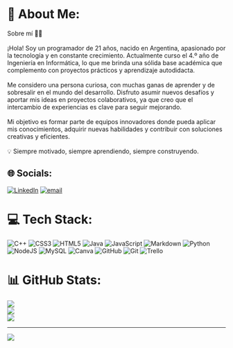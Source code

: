 # 💫 About Me:
Sobre mí 👨‍💻<br><br>¡Hola! Soy un programador de 21 años, nacido en Argentina, apasionado por la tecnología y en constante crecimiento. Actualmente curso el 4.º año de Ingeniería en Informática, lo que me brinda una sólida base académica que complemento con proyectos prácticos y aprendizaje autodidacta.<br><br>Me considero una persona curiosa, con muchas ganas de aprender y de sobresalir en el mundo del desarrollo. Disfruto asumir nuevos desafíos y aportar mis ideas en proyectos colaborativos, ya que creo que el intercambio de experiencias es clave para seguir mejorando.<br><br>Mi objetivo es formar parte de equipos innovadores donde pueda aplicar mis conocimientos, adquirir nuevas habilidades y contribuir con soluciones creativas y eficientes.<br><br>💡 Siempre motivado, siempre aprendiendo, siempre construyendo.


## 🌐 Socials:
[![LinkedIn](https://img.shields.io/badge/LinkedIn-%230077B5.svg?logo=linkedin&logoColor=white)](https://linkedin.com/in/https://www.linkedin.com/in/martiniano-andres-herenu/) [![email](https://img.shields.io/badge/Email-D14836?logo=gmail&logoColor=white)](mailto:martinianoherenu@gmail.com) 

# 💻 Tech Stack:
![C++](https://img.shields.io/badge/c++-%2300599C.svg?style=for-the-badge&logo=c%2B%2B&logoColor=white) ![CSS3](https://img.shields.io/badge/css3-%231572B6.svg?style=for-the-badge&logo=css3&logoColor=white) ![HTML5](https://img.shields.io/badge/html5-%23E34F26.svg?style=for-the-badge&logo=html5&logoColor=white) ![Java](https://img.shields.io/badge/java-%23ED8B00.svg?style=for-the-badge&logo=openjdk&logoColor=white) ![JavaScript](https://img.shields.io/badge/javascript-%23323330.svg?style=for-the-badge&logo=javascript&logoColor=%23F7DF1E) ![Markdown](https://img.shields.io/badge/markdown-%23000000.svg?style=for-the-badge&logo=markdown&logoColor=white) ![Python](https://img.shields.io/badge/python-3670A0?style=for-the-badge&logo=python&logoColor=ffdd54) ![NodeJS](https://img.shields.io/badge/node.js-6DA55F?style=for-the-badge&logo=node.js&logoColor=white) ![MySQL](https://img.shields.io/badge/mysql-4479A1.svg?style=for-the-badge&logo=mysql&logoColor=white) ![Canva](https://img.shields.io/badge/Canva-%2300C4CC.svg?style=for-the-badge&logo=Canva&logoColor=white) ![GitHub](https://img.shields.io/badge/github-%23121011.svg?style=for-the-badge&logo=github&logoColor=white) ![Git](https://img.shields.io/badge/git-%23F05033.svg?style=for-the-badge&logo=git&logoColor=white) ![Trello](https://img.shields.io/badge/Trello-%23026AA7.svg?style=for-the-badge&logo=Trello&logoColor=white)
# 📊 GitHub Stats:
![](https://github-readme-stats.vercel.app/api?username=Martiherenu1&theme=radical&hide_border=false&include_all_commits=false&count_private=true)<br/>
![](https://nirzak-streak-stats.vercel.app/?user=Martiherenu1&theme=radical&hide_border=false)<br/>
![](https://github-readme-stats.vercel.app/api/top-langs/?username=Martiherenu1&theme=radical&hide_border=false&include_all_commits=false&count_private=true&layout=compact)

---
[![](https://visitcount.itsvg.in/api?id=Martiherenu1&icon=0&color=0)](https://visitcount.itsvg.in)

<!-- Proudly created with GPRM ( https://gprm.itsvg.in ) -->
